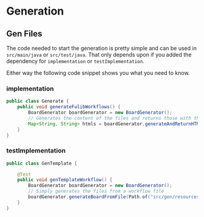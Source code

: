 # Generation

## Gen Files

The code needed to start the generation is pretty simple and can be used in `src/main/java` or `src/test/java`. That
only depends upon if you added the dependency for `implementation` or `testImplementation`.

Either way the following code snippet shows you what you need to know.

### implementation

```java
public class Generate {
    public void generateFulibWorkflows() {
        BoardGenerator boardGenerator = new BoardGenerator();
        // Generates the content of the files and returns those with the key of the map as an identifier
        Map<String, String> htmls = boardGenerator.generateAndReturnHTMLs(yamlData);
    }
}
```

### testImplementation

```java
public class GenTemplate {

    @Test
    public void genTemplateWorkflow() {
        BoardGenerator boardGenerator = new BoardGenerator();
        // Simply generates the files from a workflow file
        boardGenerator.generateBoardFromFile(Path.of("src/gen/resources/workflow.es.yaml"));
    }
}
```